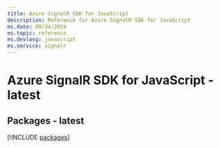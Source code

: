 ```yaml
---
title: Azure SignalR SDK for JavaScript
description: Reference for Azure SignalR SDK for JavaScript
ms.date: 09/24/2024
ms.topic: reference
ms.devlang: javascript
ms.service: signalr
---
```

# Azure SignalR SDK for JavaScript - latest
## Packages - latest
[!INCLUDE [packages](signalr-index.md)]